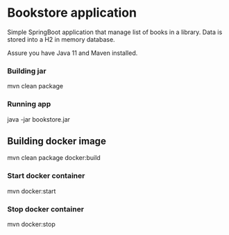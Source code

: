 # Bookstore application

Simple SpringBoot application that manage list of books in a library. Data is stored into a H2 in memory database.

Assure you have Java 11 and Maven installed.

### Building jar
mvn clean package

### Running app
java -jar  bookstore.jar

## Building docker image
mvn clean package docker:build

### Start docker container
mvn docker:start

### Stop docker container
mvn docker:stop
